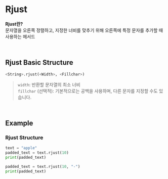 # Rjust
**Rjust란?** <br>
문자열을 오른쪽 정렬하고, 지정한 너비를 맞추기 위해 오른쪽에 특정 문자를 추가할 때 사용하는 메서드

<br>

## Rjust Basic Structure
```python
<String>.rjust(<Width>, <Fillchar>)
```
> `width`: 반환할 문자열의 최소 너비 <br> `fillchar` (선택적): 기본적으로는 공백을 사용하며, 다른 문자를 지정할 수도 있습니다.

<br>

## Example
### Rjust Structure
```python
text = "apple"
padded_text = text.rjust(10)
print(padded_text)
```
```python
padded_text = text.rjust(10, "-")
print(padded_text)
```